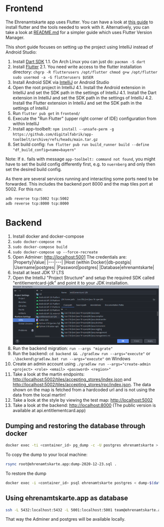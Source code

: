 # Frontend

The Ehrenamtskarte app uses Flutter. You can have a look at [this guide](https://flutter.dev/docs/get-started/install) to install flutter and the tools needed to work with it. Alternatively, you can take a look at [README.md](../frontend/README.md) for a simpler guide which uses Flutter Version Manager.

This short guide focuses on setting up the project using IntelliJ instead of Android Studio:
1. Install [Dart SDK](https://dart.dev/get-dart)
   1.1. On Arch Linux you can just do: `pacman -S dart`
2. Install [Flutter](https://flutter.dev/docs/get-started/install/linux)
   2.1. You need write access to the flutter installation directory:
        ```
        chgrp -R flutterusers /opt/flutter
        chmod g+w /opt/flutter
        sudo usermod -a -G flutterusers $USER
        ```
3. Install Android SDK via [IntelliJ](https://www.jetbrains.com/help/idea/create-your-first-android-application.html#754fd) or Android Studio
4. Open the root project in IntelliJ
   4.1. Install the Android extension in IntelliJ and set the SDK path in the settings of IntelliJ
   4.1. Install the Dart extension in IntelliJ and set the SDK path in the settings of IntelliJ
   4.2. Install the Flutter extension in IntelliJ and set the SDK path in the settings of IntelliJ
5. Run `flutter pub get` in `frontend/`
6. Execute the "Run Flutter" (upper right corner of IDE) configuration from within IntelliJ
7. Install app-toolbelt: `npm install --unsafe-perm -g https://github.com/digitalfabrik/app-toolbelt/archive/refs/heads/main.tar.gz`
8. Set build config: `fvm flutter pub run build_runner build --define "df_build_config=name=bayern"`

Note: If `8.` fails with message `app-toolbelt: command not found`, you might have to set the build config differently first,
e.g. to `nuernberg` and only then set the desired build config.

As there are several services running and interacting some ports need to be forwarded.
This includes the backend port 8000 and the map tiles port at 5002.
For this run:
```
adb reverse tcp:5002 tcp:5002
adb reverse tcp:8000 tcp:8000
```

# Backend

1. Install docker and docker-compose
2. `sudo docker-compose rm`
3. `sudo docker-compose build`
4. `sudo docker-compose up --force-recreate`
5. Open Adminer: [http://localhost:5001](http://127.0.0.1:5001/?pgsql=db-postgis&username=postgres&db=ehrenamtskarte)
   The credentials are:
   |Property|Value|
   |---|---|
   |Host (within Docker)|db-postgis|
   |Username|postgres|
   |Password|postgres|
   |Database|ehrenamtskarte|
6. Install at least JDK 17 LTS
7. Open the IntelliJ "Project Structure" and setup the required SDK called "entitlementcard-jdk" and point it to your JDK installation.
   ![SDK/JDK setup](./img/intellij-sdk-setup.png)
8. Run the backend migration: `run --args "migrate"`
9. Run the backend: `cd backend && ./gradlew run --args="execute"` or `.\backend\gradlew.bat run --args="execute"` on Windows
10. Create an admin account using `./gradlew run --args="create-admin <project> <role> <email> <password> <region>"`
11. Take a look at the martin endpoints: [http://localhost:5002/tiles/accepting_stores/index.json](http://localhost:5002/tiles/accepting_stores/index.json) and [http://localhost:5002/tiles/accepting_stores/rpc/index.json](http://localhost:5002/tiles/accepting_stores/rpc/index.json). The data shown on the map is fetched from a hardcoded url and is not using the data from the local martin!
12. Take a look at the style by viewing the test map: [http://localhost:5002](http://localhost:5002)
13. Take a look at the backend: [http://localhost:8000](http://localhost:8000) (The public version is available at
    api.entitlementcard.app)

## Dumping and restoring the database through docker

```bash
docker exec -ti <container_id> pg_dump -c -U postgres ehrenamtskarte > dump-$(date +%F).sql
```

To copy the dump to your local machine:

```bash
rsync root@ehrenamtskarte.app:dump-2020-12-23.sql .
```

To restore the dump
```bash
docker exec -i <container_id> psql ehrenamtskarte postgres < dump-$(date +%F).sql
```


## Using ehrenamtskarte.app as database

```bash
ssh -L 5432:localhost:5432 -L 5001:localhost:5001 team@ehrenamtskarte.app
```

That way the Adminer and postgres will be available locally.

